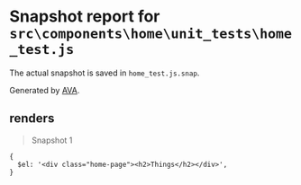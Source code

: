 # Snapshot report for `src\components\home\unit_tests\home_test.js`

The actual snapshot is saved in `home_test.js.snap`.

Generated by [AVA](https://ava.li).

## renders

> Snapshot 1

    {
      $el: '<div class="home-page"><h2>Things</h2></div>',
    }
